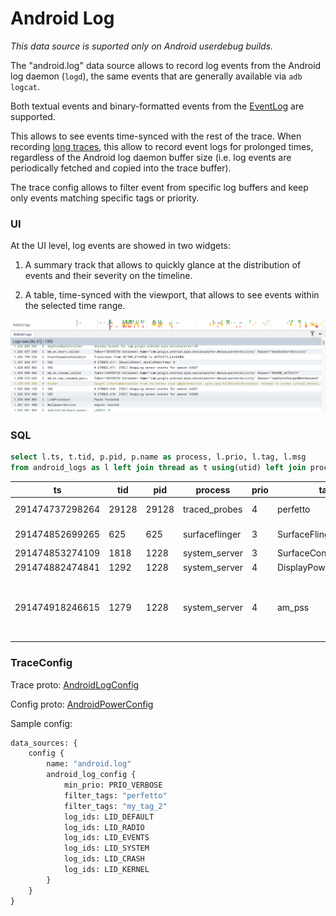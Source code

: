 # Android Log

_This data source is suported only on Android userdebug builds._

The "android.log" data source allows to record log events from the Android log
daemon (`logd`), the same events that are generally available via `adb logcat`.

Both textual events and binary-formatted events from the [EventLog] are
supported.

This allows to see events time-synced with the rest of the trace. When recording
[long traces](/docs/concepts/config#long-traces), this allow to record event
logs for prolonged times, regardless of the Android log daemon buffer size
(i.e. log events are periodically fetched and copied into the trace buffer).

The trace config allows to filter event from specific log buffers and
keep only events matching specific tags or priority.

[EventLog]: https://developer.android.com/reference/android/util/EventLog

### UI

At the UI level, log events are showed in two widgets:

1. A summary track that allows to quickly glance at the distribution of events
   and their severity on the timeline.

2. A table, time-synced with the viewport, that allows to see events within the
   selected time range.

![](/docs/images/android_logs.png "Android logs in the UI")

### SQL

```sql
select l.ts, t.tid, p.pid, p.name as process, l.prio, l.tag, l.msg
from android_logs as l left join thread as t using(utid) left join process as p using(upid)
```
ts | tid | pid | process | prio | tag | msg
---|-----|-----|---------|------|-----|----
291474737298264 | 29128 | 29128 | traced_probes | 4 | perfetto | probes_producer.cc:231 Ftrace setup (target_buf=1)
291474852699265 | 625 | 625 | surfaceflinger | 3 | SurfaceFlinger | Finished setting power mode 1 on display 0
291474853274109 | 1818 | 1228 | system_server | 3 | SurfaceControl | Excessive delay in setPowerMode()
291474882474841 | 1292 | 1228 | system_server | 4 | DisplayPowerController | Unblocked screen on after 242 ms
291474918246615 | 1279 |    1228 | system_server | 4 | am_pss | Pid=28568 UID=10194 Process Name="com.google.android.apps.fitness" Pss=12077056 Uss=10723328 SwapPss=183296 Rss=55021568 StatType=0 ProcState=18 TimeToCollect=51

### TraceConfig

Trace proto:
[AndroidLogConfig](/docs/reference/trace-packet-proto.autogen#AndroidLogConfig)

Config proto:
[AndroidPowerConfig](/docs/reference/trace-config-proto.autogen#AndroidPowerConfig)

Sample config:

```protobuf
data_sources: {
    config {
        name: "android.log"
        android_log_config {
            min_prio: PRIO_VERBOSE
            filter_tags: "perfetto"
            filter_tags: "my_tag_2"
            log_ids: LID_DEFAULT
            log_ids: LID_RADIO
            log_ids: LID_EVENTS
            log_ids: LID_SYSTEM
            log_ids: LID_CRASH
            log_ids: LID_KERNEL
        }
    }
}
```
